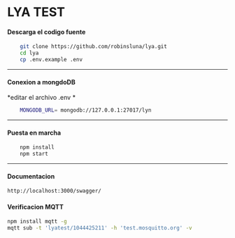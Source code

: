 # LYA TEST

####  Descarga el codigo fuente
```sh
    git clone https://github.com/robinsluna/lya.git
    cd lya
    cp .env.example .env
```
------------
#### Conexion a mongdoDB
*editar el archivo .env *
```sh
    MONGODB_URL= mongodb://127.0.0.1:27017/lyn
```
------------
#### Puesta en marcha
```sh
    npm install
    npm start
```
------------
#### Documentacion
```sh
http://localhost:3000/swagger/
```
#### Verificacion MQTT
```sh
npm install mqtt -g
mqtt sub -t 'lyatest/1044425211' -h 'test.mosquitto.org' -v
```


